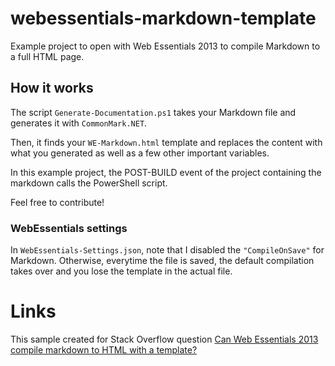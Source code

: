 # webessentials-markdown-template
Example project to open with Web Essentials 2013 to compile Markdown to a full HTML page.

## How it works

The script `Generate-Documentation.ps1` takes your Markdown file and generates it with `CommonMark.NET`.

Then, it finds your `WE-Markdown.html` template and replaces the content with what you generated as well
as a few other important variables.

In this example project, the POST-BUILD event of the project containing the markdown calls the PowerShell
script.

Feel free to contribute!

### WebEssentials settings

In `WebEssentials-Settings.json`, note that I disabled the `"CompileOnSave"` for Markdown. Otherwise, everytime
the file is saved, the default compilation takes over and you lose the template in the actual file.

# Links

This sample created for Stack Overflow question
[Can Web Essentials 2013 compile markdown to HTML with a template?](https://stackoverflow.com/questions/31704176/can-web-essentials-2013-compile-markdown-to-html-with-a-template)